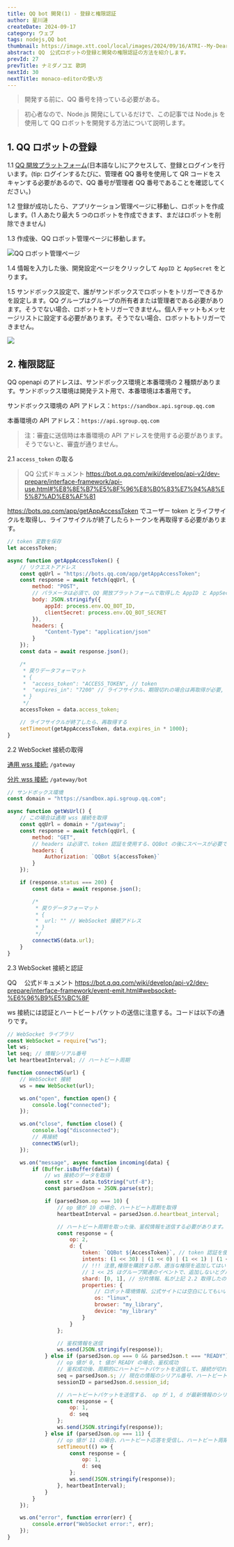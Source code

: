 ```yaml
---
title: QQ bot 開発(1) - 登録と権限認証
author: 星川漣
createDate: 2024-09-17
category: ウェブ
tags: nodejs,QQ bot
thumbnail: https://image.xtt.cool/local/images/2024/09/16/ATRI--My-Dear-Moments--CG---.jpg
abstract: QQ　公式ロボットの登録と開発の権限認証の方法を紹介します。
prevId: 27
prevTitle: ナミダノコエ 歌詞
nextId: 30
nextTitle: monaco-editorの使い方
---
```


> 開発する前に、QQ 番号を持っている必要がある。

> 初心者なので、Node.js 開発にしているだけで、この記事では Node.js を使用して QQ ロボットを開発する方法について説明します。

## 1. QQ ロボットの登録

1.1 [QQ 開放プラットフォーム](https://q.qq.com/)(日本語なし)にアクセスして、登録とログインを行います。(tip: ログインするたびに、管理者 QQ 番号を使用して QR コードをスキャンする必要があるので、QQ 番号が管理者 QQ 番号であることを確認してください。)

1.2 登録が成功したら、アプリケーション管理ページに移動し、ロボットを作成します。(1 人あたり最大 5 つのロボットを作成できます、まだはロボットを削除できません)

1.3 作成後、QQ ロボット管理ページに移動します。

![ QQ ロボット管理ページ](https://image.xtt.cool/local/images/2024/09/07/image.png)

1.4 情報を入力した後、開発設定ページをクリックして `AppID` と `AppSecret` をとります。

1.5 サンドボックス設定で、誰がサンドボックスでロボットをトリガーできるかを設定します。QQ グループはグループの所有者または管理者である必要があります。そうでない場合、ロボットをトリガーできません。個人チャットもメッセージリストに設定する必要があります。そうでない場合、ロボットもトリガーできません。

![](https://image.xtt.cool/local/images/2024/09/07/image7fa1f5f20f8ab83c.png)

## 2. 権限認証

QQ openapi のアドレスは、サンドボックス環境と本番環境の 2 種類があります。サンドボックス環境は開発テスト用で、本番環境は本番用です。

サンドボックス環境の API アドレス：`https://sandbox.api.sgroup.qq.com`

本番環境の API アドレス：`https://api.sgroup.qq.com`

> 注：審査に送信時は本番環境の API アドレスを使用する必要があります。そうでないと、審査が通りません。

2.1 `access_token` の取る

> QQ 公式ドキュメント https://bot.q.qq.com/wiki/develop/api-v2/dev-prepare/interface-framework/api-use.html#%E8%8E%B7%E5%8F%96%E8%B0%83%E7%94%A8%E5%87%AD%E8%AF%81

https://bots.qq.com/app/getAppAccessToken でユーザー token とライフサイクルを取得し、ライフサイクルが終了したらトークンを再取得する必要があります。

```js
// token 変数を保存
let accessToken;

async function getAppAccessToken() {
	// リクエストアドレス
	const qqUrl = "https://bots.qq.com/app/getAppAccessToken";
	const response = await fetch(qqUrl, {
		method: "POST",
		// パラメータは必須で、QQ 開放プラットフォームで取得した AppID と AppSecret
		body: JSON.stringify({
			appId: process.env.QQ_BOT_ID,
			clientSecret: process.env.QQ_BOT_SECRET
		}),
		headers: {
			"Content-Type": "application/json"
		}
	});
	const data = await response.json();

	/*
	 * 戻りデータフォーマット
	 * {
	 *	"access_token": "ACCESS_TOKEN", // token
	 *	"expires_in": "7200" // ライフサイクル、期限切れの場合は再取得が必要, 単位秒
	 * }
	 */
	accessToken = data.access_token;

	// ライフサイクルが終了したら、再取得する
	setTimeout(getAppAccessToken, data.expires_in * 1000);
}
```

2.2 WebSocket 接続の取得

[通用 wss 接続:](https://bot.q.qq.com/wiki/develop/api-v2/openapi/wss/url_get.html) `/gateway`

[分片 wss 接続:](https://bot.q.qq.com/wiki/develop/api-v2/openapi/wss/shard_url_get.html) `/gateway/bot`

```js
// サンドボックス環境
const domain = "https://sandbox.api.sgroup.qq.com";

async function getWsUrl() {
	// この場合は通用 wss 接続を取得
	const qqUrl = domain + "/gateway";
	const response = await fetch(qqUrl, {
		method: "GET",
		// headers は必須で、token 認証を使用する、QQBot の後にスペースが必要です
		headers: {
			Authorization: `QQBot ${accessToken}`
		}
	});

	if (response.status === 200) {
		const data = await response.json();

		/*
		 * 戻りデータフォーマット
		 * {
		 *	url: "" // WebSocket 接続アドレス
		 * }
		 */
		connectWS(data.url);
	}
}
```

2.3 WebSocket 接続と認証

QQ 　公式ドキュメント https://bot.q.qq.com/wiki/develop/api-v2/dev-prepare/interface-framework/event-emit.html#websocket-%E6%96%B9%E5%BC%8F

ws 接続には認証とハートビートパケットの送信に注意する。コードは以下の通りです。

```js
// WebSocket ライブラリ
const WebSocket = require("ws");
let ws;
let seq; // 情報シリアル番号
let heartbeatInterval; // ハートビート周期

function connectWS(url) {
	// WebSocket 接続
	ws = new WebSocket(url);

	ws.on("open", function open() {
		console.log("connected");
	});

	ws.on("close", function close() {
		console.log("disconnected");
		// 再接続
		connectWS(url);
	});

	ws.on("message", async function incoming(data) {
		if (Buffer.isBuffer(data)) {
			// ws 接続のデータを取得
			const str = data.toString("utf-8");
			const parsedJson = JSON.parse(str);

			if (parsedJson.op === 10) {
				// op 値が 10 の場合、ハートビート周期を取得
				heartbeatInterval = parsedJson.d.heartbeat_interval;

				// ハートビート周期を取った後、鉴权情報を送信する必要があります。フォーマットは以下の通りです。そうでないとエラーが発生します。
				const response = {
					op: 2,
					d: {
						token: `QQBot ${AccessToken}`, // token 認証を使用
						intents: (1 << 30) | (1 << 0) | (1 << 1) | (1 << 25), // 権限を購読する
						// !!! 注意,権限を購読する際、適当な権限を追加してはいけません、現在のロボットがサポートしている権限のイベントを購読する必要があります、そうでないと ws 接続が直接エラーを報告して接続が閉じられます！！！
						// 1 << 25 はグループ関連のイベントで、追加しないとグループメッセージを受信できません
						shard: [0, 1], // 分片情報、私が上記 2.2 取得したのは分片情報の ws アドレスではないので、ここで固定値を入力する必要があります [0, 1]
						properties: {
							// ロボット環境情報、公式サイトには空白にしてもいいと記載されていますが、ここには properties パラメータを記入する必要があります、パラメータは適当に記入してもよく、記入しないとエラーが発生します
							os: "linux",
							browser: "my_library",
							device: "my_library"
						}
					}
				};

				// 鉴权情報を送信
				ws.send(JSON.stringify(response));
			} else if (parsedJson.op === 0 && parsedJson.t === "READY") {
				// op 値が 0, t 値が READY の場合、鉴权成功
				// 鉴权成功後、周期的にハートビートパケットを送信して、接続が切れないように
				seq = parsedJson.s; // 現在の情報のシリアル番号、ハートビート用
				sessionID = parsedJson.d.session_id;

				// ハートビートパケットを送信する、 op が 1, d が最新情報のシリアル番号
				const response = {
					op: 1,
					d: seq
				};
				ws.send(JSON.stringify(response));
			} else if (parsedJson.op === 11) {
				// op 値が 11 の場合、ハートビート応答を受信し、ハートビート周期後に再度ハートビートパケットを送信する必要があります
				setTimeout(() => {
					const response = {
						op: 1,
						d: seq
					};
					ws.send(JSON.stringify(response));
				}, heartbeatInterval);
			}
		}
	});

	ws.on("error", function error(err) {
		console.error("WebSocket error:", err);
	});
}
```
